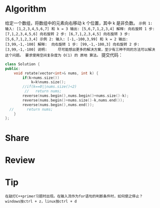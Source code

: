 # Algorithm
给定一个数组，将数组中的元素向右移动 k 个位置，其中 k 是非负数。
``
示例 1:
输入: [1,2,3,4,5,6,7] 和 k = 3
输出: [5,6,7,1,2,3,4]
解释:
向右旋转 1 步: [7,1,2,3,4,5,6]
向右旋转 2 步: [6,7,1,2,3,4,5]
向右旋转 3 步: [5,6,7,1,2,3,4]
示例 2:
输入: [-1,-100,3,99] 和 k = 2
输出: [3,99,-1,-100]
解释: 
向右旋转 1 步: [99,-1,-100,3]
向右旋转 2 步: [3,99,-1,-100]
说明:    
尽可能想出更多的解决方案，至少有三种不同的方法可以解决这个问题。
要求使用空间复杂度为 O(1) 的 原地 算法。
``
提交代码：
```c++
class Solution {
public:
    void rotate(vector<int>& nums, int k) {
        if(k>nums.size())
            k=k%nums.size();
        //if(k==0||nums.size()<2)
         //   return nums;
        reverse(nums.begin(),nums.begin()+nums.size()-k);
        reverse(nums.begin()+nums.size()-k,nums.end());
        reverse(nums.begin(),nums.end());
  //      return nums;
    }
};
```
# Share
# Review
# Tip

```
在敲打C++primer习题时出现。在输入流作为for语句的判断条件时，如何使之停止？    
windows按ctrl + z，linux按ctrl + d
```
